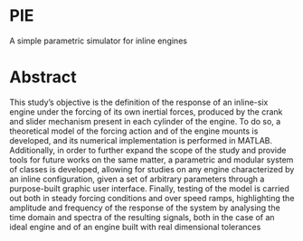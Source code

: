 # PIE
A simple parametric simulator for inline engines

# Abstract
This study’s objective is the definition of the response of an inline-six engine under the forcing 
of its own inertial forces, produced by the crank and slider mechanism present in each cylinder 
of the engine. To do so, a theoretical model of the forcing action and of the engine mounts is 
developed, and its numerical implementation is performed in MATLAB.
Additionally, in order to further expand the scope of the study and provide tools for future 
works on the same matter, a parametric and modular system of classes is developed, allowing 
for studies on any engine characterized by an inline configuration, given a set of arbitrary 
parameters through a purpose-built graphic user interface.
Finally, testing of the model is carried out both in steady forcing conditions and over speed 
ramps, highlighting the amplitude and frequency of the response of the system by analysing the 
time domain and spectra of the resulting signals, both in the case of an ideal engine and of an 
engine built with real dimensional tolerances
